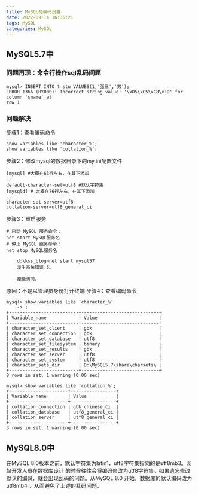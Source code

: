 ```yaml
---
title: MySQL的编码设置
date: 2022-09-14 16:36:21
tags: MySQL
categories: MySQL
---
```

## MySQL5.7中
### 问题再现：命令行操作sql乱码问题
```dotnetcli
mysql> INSERT INTO t_stu VALUES(1,'张三','男');
ERROR 1366 (HY000): Incorrect string value: '\xD5\xC5\xC8\xFD' for column 'sname' at
row 1
```
### 问题解决
步骤1：查看编码命令
```dotnetcli
show variables like 'character_%';
show variables like 'collation_%';
```
步骤2：修改mysql的数据目录下的my.ini配置文件
```dotnetcli
[mysql] #大概在63行左右，在其下添加
...
default-character-set=utf8 #默认字符集
[mysqld] # 大概在76行左右，在其下添加
...
character-set-server=utf8
collation-server=utf8_general_ci
```
步骤3：重启服务
```dotnetcli
# 启动 MySQL 服务命令：
net start MySQL服务名
# 停止 MySQL 服务命令：
net stop MySQL服务名
```
```dotnetcli
    d:\kss_blog>net start mysql57
    发生系统错误 5。

    拒绝访问。
```
原因：不是以管理员身份打开终端
步骤4：查看编码命令
```dotnetcli
mysql> show variables like 'character_%'
    -> ;
+--------------------------+-----------------------------+
| Variable_name            | Value                       |
+--------------------------+-----------------------------+
| character_set_client     | gbk                         |
| character_set_connection | gbk                         |
| character_set_database   | utf8                        |
| character_set_filesystem | binary                      |
| character_set_results    | gbk                         |
| character_set_server     | utf8                        |
| character_set_system     | utf8                        |
| character_sets_dir       | D:\MySQL5.7\share\charsets\ |
+--------------------------+-----------------------------+
8 rows in set, 1 warning (0.00 sec)

mysql> show variables like 'collation_%';
+----------------------+-----------------+
| Variable_name        | Value           |
+----------------------+-----------------+
| collation_connection | gbk_chinese_ci  |
| collation_database   | utf8_general_ci |
| collation_server     | utf8_general_ci |
+----------------------+-----------------+
3 rows in set, 1 warning (0.00 sec)
```
## MySQL8.0中
在MySQL 8.0版本之前，默认字符集为latin1，utf8字符集指向的是utf8mb3。网站开发人员在数据库设计
的时候往往会将编码修改为utf8字符集。如果遗忘修改默认的编码，就会出现乱码的问题。从MySQL 8.0
开始，数据库的默认编码改为 utf8mb4 ，从而避免了上述的乱码问题。